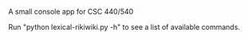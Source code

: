 A small console app for CSC 440/540

Run "python lexical-rikiwiki.py -h" to see a list of available commands.